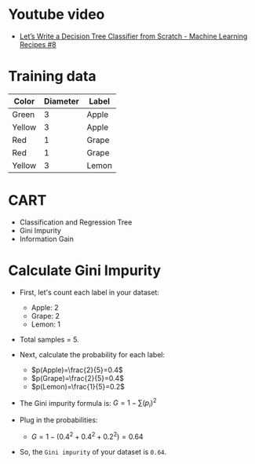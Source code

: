 # Youtube video
  - [Let’s Write a Decision Tree Classifier from Scratch - Machine Learning Recipes #8](https://www.youtube.com/watch?v=LDRbO9a6XPU)

# Training data
| Color | Diameter | Label |
| ----- | -------- | ----- |
| Green | 3 | Apple |
| Yellow | 3 | Apple |
| Red | 1 | Grape |
| Red | 1 | Grape |
| Yellow | 3 | Lemon |

# CART
  - Classification and Regression Tree
  - Gini Impurity
  - Information Gain

# Calculate Gini Impurity
  - First, let's count each label in your dataset:
    + Apple: 2
    + Grape: 2
    + Lemon: 1

  - Total samples = 5.
  - Next, calculate the probability for each label:
    + $p(Apple)=\frac{2}{5}​=0.4$
    + $p(Grape)=\frac{2}{5}=0.4$
    + $p(Lemon)=\frac{1}{5}=0.2$

  - The Gini impurity formula is: $G = 1 - \sum(p_i)^2$
  - Plug in the probabilities:
    + $G = 1 - (0.4^2 + 0.4^2 + 0.2^2) = 0.64$
  - So, the `Gini impurity` of your dataset is `0.64`.
